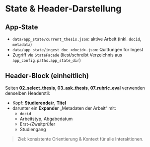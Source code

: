 # State & Header‑Darstellung

## App‑State
- `data/app_state/current_thesis.json`: aktive Arbeit (inkl. `docid`, `metadata`)
- `data/app_state/ingest_doc_<docid>.json`: Quittungen für Ingest
- Zugriff via `StateFacade` (liest/schreibt Verzeichnis aus `app_config.paths.app_state_dir`)

## Header‑Block (einheitlich)
Seiten **02_select_thesis**, **03_ask_thesis**, **07_rubric_eval** verwenden denselben Headerstil:
- Kopf: **Studierende/r**, **Titel**
- darunter ein **Expander** „Metadaten der Arbeit“ mit:
  - `docid`
  - Arbeitstyp, Abgabedatum
  - Erst-/Zweitprüfer
  - Studiengang

> Ziel: konsistente Orientierung & Kontext für alle Interaktionen.
